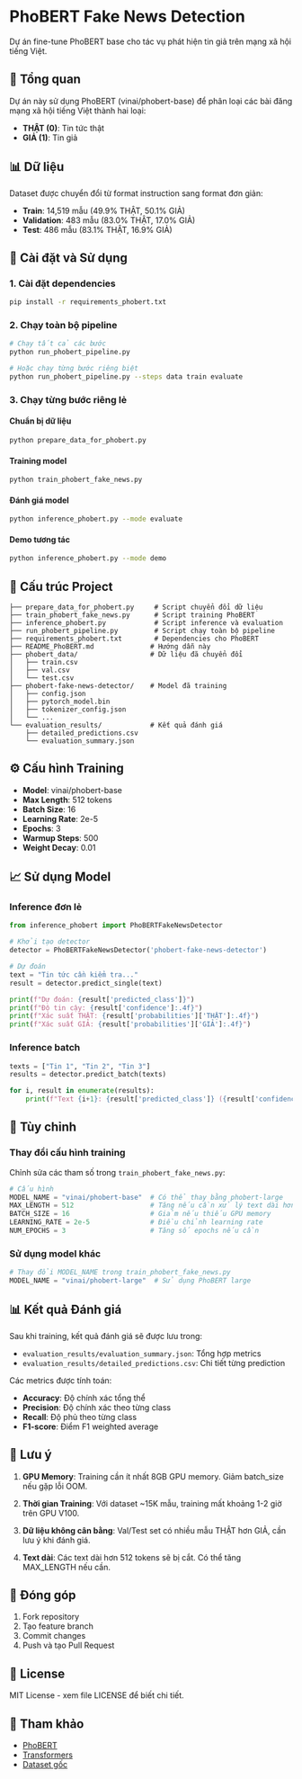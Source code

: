 # PhoBERT Fake News Detection

Dự án fine-tune PhoBERT base cho tác vụ phát hiện tin giả trên mạng xã hội tiếng Việt.

## 🎯 Tổng quan

Dự án này sử dụng PhoBERT (vinai/phobert-base) để phân loại các bài đăng mạng xã hội tiếng Việt thành hai loại:
- **THẬT (0)**: Tin tức thật
- **GIẢ (1)**: Tin giả

## 📊 Dữ liệu

Dataset được chuyển đổi từ format instruction sang format đơn giản:
- **Train**: 14,519 mẫu (49.9% THẬT, 50.1% GIẢ)
- **Validation**: 483 mẫu (83.0% THẬT, 17.0% GIẢ)  
- **Test**: 486 mẫu (83.1% THẬT, 16.9% GIẢ)

## 🚀 Cài đặt và Sử dụng

### 1. Cài đặt dependencies

```bash
pip install -r requirements_phobert.txt
```

### 2. Chạy toàn bộ pipeline

```bash
# Chạy tất cả các bước
python run_phobert_pipeline.py

# Hoặc chạy từng bước riêng biệt
python run_phobert_pipeline.py --steps data train evaluate
```

### 3. Chạy từng bước riêng lẻ

#### Chuẩn bị dữ liệu
```bash
python prepare_data_for_phobert.py
```

#### Training model
```bash
python train_phobert_fake_news.py
```

#### Đánh giá model
```bash
python inference_phobert.py --mode evaluate
```

#### Demo tương tác
```bash
python inference_phobert.py --mode demo
```

## 📁 Cấu trúc Project

```
├── prepare_data_for_phobert.py     # Script chuyển đổi dữ liệu
├── train_phobert_fake_news.py      # Script training PhoBERT
├── inference_phobert.py            # Script inference và evaluation
├── run_phobert_pipeline.py         # Script chạy toàn bộ pipeline
├── requirements_phobert.txt        # Dependencies cho PhoBERT
├── README_PhoBERT.md              # Hướng dẫn này
├── phobert_data/                  # Dữ liệu đã chuyển đổi
│   ├── train.csv
│   ├── val.csv
│   └── test.csv
├── phobert-fake-news-detector/    # Model đã training
│   ├── config.json
│   ├── pytorch_model.bin
│   ├── tokenizer_config.json
│   └── ...
└── evaluation_results/            # Kết quả đánh giá
    ├── detailed_predictions.csv
    └── evaluation_summary.json
```

## ⚙️ Cấu hình Training

- **Model**: vinai/phobert-base
- **Max Length**: 512 tokens
- **Batch Size**: 16
- **Learning Rate**: 2e-5
- **Epochs**: 3
- **Warmup Steps**: 500
- **Weight Decay**: 0.01

## 📈 Sử dụng Model

### Inference đơn lẻ

```python
from inference_phobert import PhoBERTFakeNewsDetector

# Khởi tạo detector
detector = PhoBERTFakeNewsDetector('phobert-fake-news-detector')

# Dự đoán
text = "Tin tức cần kiểm tra..."
result = detector.predict_single(text)

print(f"Dự đoán: {result['predicted_class']}")
print(f"Độ tin cậy: {result['confidence']:.4f}")
print(f"Xác suất THẬT: {result['probabilities']['THẬT']:.4f}")
print(f"Xác suất GIẢ: {result['probabilities']['GIẢ']:.4f}")
```

### Inference batch

```python
texts = ["Tin 1", "Tin 2", "Tin 3"]
results = detector.predict_batch(texts)

for i, result in enumerate(results):
    print(f"Text {i+1}: {result['predicted_class']} ({result['confidence']:.4f})")
```

## 🔧 Tùy chỉnh

### Thay đổi cấu hình training

Chỉnh sửa các tham số trong `train_phobert_fake_news.py`:

```python
# Cấu hình
MODEL_NAME = "vinai/phobert-base"  # Có thể thay bằng phobert-large
MAX_LENGTH = 512                   # Tăng nếu cần xử lý text dài hơn
BATCH_SIZE = 16                    # Giảm nếu thiếu GPU memory
LEARNING_RATE = 2e-5               # Điều chỉnh learning rate
NUM_EPOCHS = 3                     # Tăng số epochs nếu cần
```

### Sử dụng model khác

```python
# Thay đổi MODEL_NAME trong train_phobert_fake_news.py
MODEL_NAME = "vinai/phobert-large"  # Sử dụng PhoBERT large
```

## 📊 Kết quả Đánh giá

Sau khi training, kết quả đánh giá sẽ được lưu trong:
- `evaluation_results/evaluation_summary.json`: Tổng hợp metrics
- `evaluation_results/detailed_predictions.csv`: Chi tiết từng prediction

Các metrics được tính toán:
- **Accuracy**: Độ chính xác tổng thể
- **Precision**: Độ chính xác theo từng class
- **Recall**: Độ phủ theo từng class  
- **F1-score**: Điểm F1 weighted average

## 🚨 Lưu ý

1. **GPU Memory**: Training cần ít nhất 8GB GPU memory. Giảm batch_size nếu gặp lỗi OOM.

2. **Thời gian Training**: Với dataset ~15K mẫu, training mất khoảng 1-2 giờ trên GPU V100.

3. **Dữ liệu không cân bằng**: Val/Test set có nhiều mẫu THẬT hơn GIẢ, cần lưu ý khi đánh giá.

4. **Text dài**: Các text dài hơn 512 tokens sẽ bị cắt. Có thể tăng MAX_LENGTH nếu cần.

## 🤝 Đóng góp

1. Fork repository
2. Tạo feature branch
3. Commit changes
4. Push và tạo Pull Request

## 📄 License

MIT License - xem file LICENSE để biết chi tiết.

## 🙏 Tham khảo

- [PhoBERT](https://github.com/VinAIResearch/PhoBERT)
- [Transformers](https://huggingface.co/transformers/)
- [Dataset gốc](https://github.com/coderkhongodo/gpt_oss)
